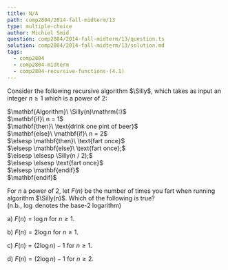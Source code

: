 ```yaml
---
title: N/A
path: comp2804/2014-fall-midterm/13
type: multiple-choice
author: Michiel Smid
question: comp2804/2014-fall-midterm/13/question.ts
solution: comp2804/2014-fall-midterm/13/solution.md
tags:
  - comp2804
  - comp2804-midterm
  - comp2804-recursive-functions-(4.1)
---
```


<div hidden>
  $\newcommand{\Silly}{{\rm S \scriptsize ILLY}}
    \newcommand{\elsesp}{\phantom{\mathbf{else}\ }}$
</div>
		
Consider the following recursive algorithm $\Silly$, which takes as input an integer $n \geq 1$ which is a power of 2:
		
<p>
  $\mathbf{Algorithm}\ \Silly(n)\mathrm{:}$ <br>
  $\mathbf{if}\ n = 1$ <br>
  $\mathbf{then}\ \text{drink one pint of beer}$ <br>
  $\mathbf{else}\ \mathbf{if}\ n = 2$ <br>
  $\elsesp \mathbf{then}\ \text{fart once}$ <br>
  $\elsesp \mathbf{else}\ \text{fart once};$ <br>
  $\elsesp \elsesp \Silly(n / 2);$ <br>
  $\elsesp \elsesp \text{fart once}$ <br>
  $\elsesp \mathbf{endif}$ <br>
  $\mathbf{endif}$
</p>

For $n$ a power of 2, let $F(n)$ be the number of times you fart when running algorithm $\Silly(n)$.
Which of the following is true? <br>
(n.b., $\log$ denotes the base-2 logarithm)

a) $F(n) = \log n\ \mathrm{for}\ n \geq 1.$

b) $F(n) = 2 \log n\ \mathrm{for}\ n \geq 1.$

c) $F(n) = (2 \log n) - 1\ \mathrm{for}\ n \geq 1.$

d) $F(n) = (2 \log n) - 1\ \mathrm{for}\ n \geq 2.$
